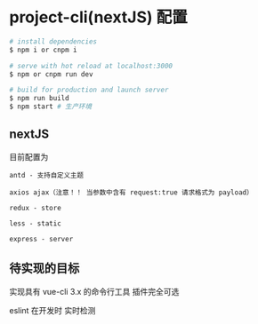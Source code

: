 # project-cli(nextJS) 配置
 
``` bash
# install dependencies
$ npm i or cnpm i

# serve with hot reload at localhost:3000
$ npm or cnpm run dev

# build for production and launch server
$ npm run build
$ npm start # 生产环境

```
## nextJS

目前配置为
```
antd - 支持自定义主题

axios ajax（注意！！ 当参数中含有 request:true 请求格式为 payload）

redux - store

less - static

express - server

```

## 待实现的目标
实现具有 vue-cli 3.x 的命令行工具 插件完全可选

eslint 在开发时 实时检测